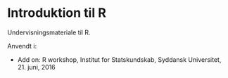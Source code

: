 # Introduktion til R

Undervisningsmateriale til R.

Anvendt i:
- Add on: R workshop, Institut for Statskundskab, Syddansk Universitet, 21. juni, 2016